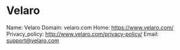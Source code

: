 
# Velaro

Name: Velaro
Domain: velaro.com
Home: https://www.velaro.com/
Privacy_policy: http://www.velaro.com/privacy-policy/
Email: support@velaro.com
